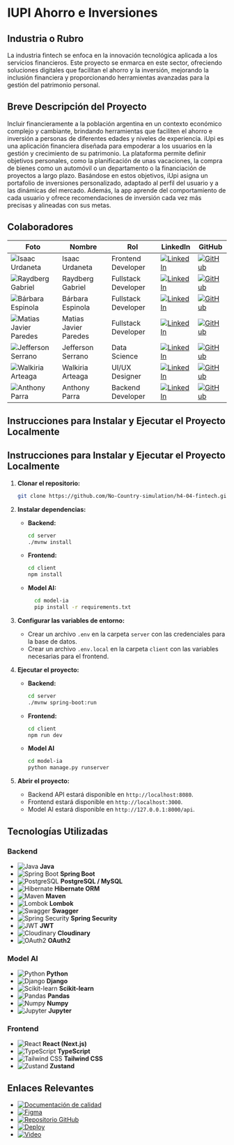 # IUPI Ahorro e Inversiones

## Industria o Rubro
La industria fintech se enfoca en la innovación tecnológica aplicada a los servicios financieros. Este proyecto se enmarca en este sector, ofreciendo soluciones digitales que facilitan el ahorro y la inversión, mejorando la inclusión financiera y proporcionando herramientas avanzadas para la gestión del patrimonio personal.

## Breve Descripción del Proyecto
Incluir financieramente a la población argentina en un contexto económico complejo
y cambiante, brindando herramientas que faciliten el ahorro e inversión a personas
de diferentes edades y niveles de experiencia.
iUpi es una aplicación financiera diseñada para empoderar a los usuarios en la
gestión y crecimiento de su patrimonio. La plataforma permite definir objetivos
personales, como la planificación de unas vacaciones, la compra de bienes como un
automóvil o un departamento o la financiación de proyectos a largo plazo. Basándose
en estos objetivos, iUpi asigna un portafolio de inversiones personalizado, adaptado
al perfil del usuario y a las dinámicas del mercado. Además, la app aprende del
comportamiento de cada usuario y ofrece recomendaciones de inversión cada vez
más precisas y alineadas con sus metas.



## Colaboradores
| Foto | Nombre | Rol | LinkedIn | GitHub |
|------|--------|-----|----------|--------|
| ![Isaac Urdaneta](https://avatars.githubusercontent.com/IducDev?s=100) | Isaac Urdaneta | Frontend Developer | [![LinkedIn](https://img.shields.io/badge/LinkedIn-%230077B5.svg?&logo=linkedin&logoColor=white)](https://www.linkedin.com/in/isaac-urdaneta) | [![GitHub](https://img.shields.io/badge/GitHub-%23121011.svg?&logo=github&logoColor=white)](https://github.com/IducDev) |
| ![Raydberg Gabriel](https://avatars.githubusercontent.com/Raydberg?s=100) | Raydberg Gabriel | Fullstack Developer | [![LinkedIn](https://img.shields.io/badge/LinkedIn-%230077B5.svg?&logo=linkedin&logoColor=white)](https://www.linkedin.com/in/raydbergchuquival/) | [![GitHub](https://img.shields.io/badge/GitHub-%23121011.svg?&logo=github&logoColor=white)](https://github.com/Raydberg) |
| ![Bárbara Espinola](https://avatars.githubusercontent.com/BaEsp1?s=100) | Bárbara Espinola | Fullstack Developer | [![LinkedIn](https://img.shields.io/badge/LinkedIn-%230077B5.svg?&logo=linkedin&logoColor=white)](https://www.linkedin.com/in/baesp/) | [![GitHub](https://img.shields.io/badge/GitHub-%23121011.svg?&logo=github&logoColor=white)](https://github.com/BaEsp1) |
| ![Matias Javier Paredes](https://avatars.githubusercontent.com/mjParedes?s=100) | Matias Javier Paredes | Fullstack Developer | [![LinkedIn](https://img.shields.io/badge/LinkedIn-%230077B5.svg?&logo=linkedin&logoColor=white)](https://www.linkedin.com/in/matias-paredes-m8j5/) | [![GitHub](https://img.shields.io/badge/GitHub-%23121011.svg?&logo=github&logoColor=white)](https://github.com/mjParedes) |
| ![Jefferson Serrano](https://avatars.githubusercontent.com/jserranom27?s=100) | Jefferson Serrano | Data Science | [![LinkedIn](https://img.shields.io/badge/LinkedIn-%230077B5.svg?&logo=linkedin&logoColor=white)](https://www.linkedin.com/in/jefferson-serrano-mendez/) | [![GitHub](https://img.shields.io/badge/GitHub-%23121011.svg?&logo=github&logoColor=white)](https://github.com/jserranom27) |
| ![Walkiria Arteaga](https://avatars.githubusercontent.com/wlkrtg?s=100) | Walkiria Arteaga | UI/UX Designer | [![LinkedIn](https://img.shields.io/badge/LinkedIn-%230077B5.svg?&logo=linkedin&logoColor=white)](https://www.linkedin.com/in/walkiria-arteaga-10501925b/) | [![GitHub](https://img.shields.io/badge/GitHub-%23121011.svg?&logo=github&logoColor=white)](https://github.com/wlkrtg) |
| ![Anthony Parra](https://avatars.githubusercontent.com/An7h0ny1?s=100) | Anthony Parra | Backend Developer | [![LinkedIn](https://img.shields.io/badge/LinkedIn-%230077B5.svg?&logo=linkedin&logoColor=white)](https://www.linkedin.com/in/anthony-se/) | [![GitHub](https://img.shields.io/badge/GitHub-%23121011.svg?&logo=github&logoColor=white)](https://github.com/An7h0ny1) |

## Instrucciones para Instalar y Ejecutar el Proyecto Localmente

## Instrucciones para Instalar y Ejecutar el Proyecto Localmente

1. **Clonar el repositorio:**
   ```bash
   git clone https://github.com/No-Country-simulation/h4-04-fintech.git
   ```

2. **Instalar dependencias:**
   - **Backend:**
     ```bash
     cd server
     ./mvnw install
     ```
   - **Frontend:**
     ```bash
     cd client
     npm install
     ```
   - **Model AI:**
     ```bash
       cd model-ia
       pip install -r requirements.txt
      ```

3. **Configurar las variables de entorno:**
   - Crear un archivo `.env` en la carpeta `server` con las credenciales para la base de datos.
   - Crear un archivo `.env.local` en la carpeta `client` con las variables necesarias para el frontend.

4. **Ejecutar el proyecto:**
   - **Backend:**
     ```bash
     cd server
     ./mvnw spring-boot:run
     ```
   - **Frontend:**
     ```bash
     cd client
     npm run dev
     ```
   - **Model AI**
      ```bash
      cd model-ia
      python manage.py runserver
      ```

5. **Abrir el proyecto:**
   - Backend API estará disponible en `http://localhost:8080`.
   - Frontend estará disponible en `http://localhost:3000`.
   - Model AI estará disponible en `http://127.0.0.1:8000/api`.


## Tecnologías Utilizadas
### Backend
- ![Java](https://img.shields.io/badge/Java-%23ED8B00.svg?&logo=java&logoColor=white) **Java**
- ![Spring Boot](https://img.shields.io/badge/Spring%20Boot-%236DB33F.svg?&logo=spring-boot&logoColor=white) **Spring Boot**
- ![PostgreSQL](https://img.shields.io/badge/PostgreSQL-%23336791.svg?&logo=postgresql&logoColor=white) **PostgreSQL / MySQL**
- ![Hibernate](https://img.shields.io/badge/Hibernate-%23958B8B.svg?&logo=hibernate&logoColor=white) **Hibernate ORM**
- ![Maven](https://img.shields.io/badge/Maven-%23C71A36.svg?&logo=apache-maven&logoColor=white) **Maven**
- ![Lombok](https://img.shields.io/badge/Lombok-%230A0A0A.svg?&logo=lombok&logoColor=white) **Lombok**
- ![Swagger](https://img.shields.io/badge/Swagger-%2385EA2D.svg?&logo=swagger&logoColor=white) **Swagger**
- ![Spring Security](https://img.shields.io/badge/Spring%20Security-%236DB33F.svg?&logo=spring-security&logoColor=white) **Spring Security**
- ![JWT](https://img.shields.io/badge/JWT-%23000000.svg?&logo=JSON%20web%20tokens&logoColor=white) **JWT**
- ![Cloudinary](https://img.shields.io/badge/Cloudinary-%23000000.svg?&logo=cloudinary&logoColor=white) **Cloudinary**
- ![OAuth2](https://img.shields.io/badge/OAuth2-%23000000.svg?&logo=oauth&logoColor=white) **OAuth2**

### Model AI
- ![Python](https://img.shields.io/badge/Python-%233776AB.svg?&logo=python&logoColor=white) **Python**
- ![Django](https://img.shields.io/badge/Django-%23092E20.svg?&logo=django&logoColor=white) **Django**
- ![Scikit-learn](https://img.shields.io/badge/Scikit%20Learn-%23F7931E.svg?&logo=scikit-learn&logoColor=white) **Scikit-learn**
- ![Pandas](https://img.shields.io/badge/Pandas-%23150458.svg?&logo=pandas&logoColor=white) **Pandas**
- ![Numpy](https://img.shields.io/badge/Numpy-%23013243.svg?&logo=numpy&logoColor=white) **Numpy**
- ![Jupyter](https://img.shields.io/badge/Jupyter-%23F37626.svg?&logo=jupyter&logoColor=white) **Jupyter**



### Frontend
- ![React](https://img.shields.io/badge/React-%2361DAFB.svg?&logo=react&logoColor=white) **React (Next.js)**
- ![TypeScript](https://img.shields.io/badge/TypeScript-%23007ACC.svg?&logo=typescript&logoColor=white) **TypeScript**
- ![Tailwind CSS](https://img.shields.io/badge/Tailwind%20CSS-%2338B2AC.svg?&logo=tailwind-css&logoColor=white) **Tailwind CSS**
- ![Zustand](https://img.shields.io/badge/Zustand-%23000000.svg?&logo=zustand&logoColor=white) **Zustand**



## Enlaces Relevantes
- [![Documentación de calidad](https://img.shields.io/badge/📄-Documentación-blue)](enlace_documentacion)
- [![Figma](https://img.shields.io/badge/🎨-Figma-blue)](https://www.figma.com/design/bdX6kpCPnZu75wxSd9wzCZ/iUpi?t=4fG3uY20kdPZ87qr-0)
- [![Repositorio GitHub](https://img.shields.io/badge/💻-Repositorio_GitHub-black)](https://github.com/No-Country-simulation/h4-04-fintech)
- [![Deploy](https://img.shields.io/badge/🚀-Deploy-green)](enlace_deploy)
- [![Video](https://img.shields.io/badge/🎥-Video-tutorial-red)](https://iupi-six.vercel.app)
